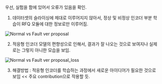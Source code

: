 우선, 실험을 함에 있어서 오류가 있음을 확인.

1. 데이터셋의 슬라이싱에 제대로 이루어지지 않아서, 정상 및 비정상 인코더 부분 학습이 RFQ 모듈에 대한 정보로만 이루어짐.

![Normal vs  Fault ver proposal](https://github.com/user-attachments/assets/fd7f5591-b819-4213-b407-1f95ee6b0a95)

2. 적응형 인코더 모델의 편향성으로 인해서, 결과가 잘 나오는 것으로 보여지나 실제로는 그렇지 아니한 모습을 보임.

![Normal vs  Fault ver proposal_loss](https://github.com/user-attachments/assets/79222ac5-bf05-4d76-bbf1-942a3499f1f6)

3. 해결방법 : 적응형 인코더를 학습하는 과정에서 새로운 아이디어가 필요한 것으로 보임 << 주요 contribution으로 작용할 듯.
